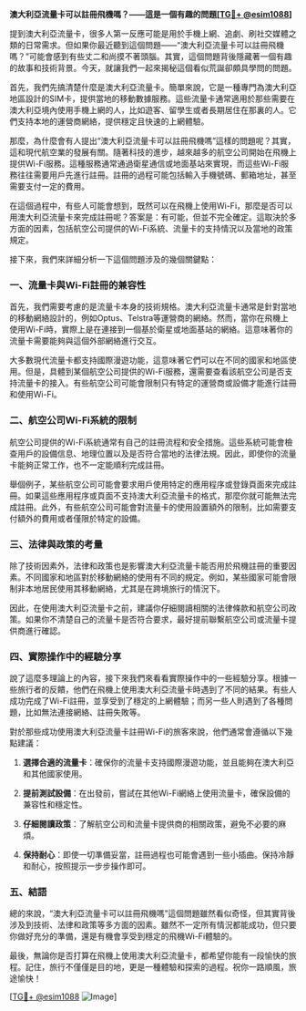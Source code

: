 **澳大利亞流量卡可以註冊飛機嗎？——這是一個有趣的問題[[TG💪+ @esim1088](https://t.me/s/esim1088)]**

提到澳大利亞流量卡，很多人第一反應可能是用於手機上網、追劇、刷社交媒體之類的日常需求。但如果你最近聽到這個問題——“澳大利亞流量卡可以註冊飛機嗎？”可能會感到有些丈二和尚摸不著頭腦。其實，這個問題背後隱藏著一個有趣的故事和技術背景。今天，就讓我們一起來揭秘這個看似荒誕卻頗具學問的問題。

首先，我們先搞清楚什麼是澳大利亞流量卡。簡單來說，它是一種專門為澳大利亞地區設計的SIM卡，提供當地的移動數據服務。這些流量卡通常適用於那些需要在澳大利亞境內使用手機上網的人，比如遊客、留學生或者長期居住在那裏的人。它們支持本地的運營商網絡，提供穩定且快速的上網體驗。

那麼，為什麼會有人提出“澳大利亞流量卡可以註冊飛機嗎”這樣的問題呢？其實，這和現代航空業的發展有關。隨著科技的進步，越來越多的航空公司開始在飛機上提供Wi-Fi服務。這種服務通常通過衛星通信或地面基站來實現，而這些Wi-Fi服務往往需要用戶先進行註冊。註冊的過程可能包括輸入手機號碼、郵箱地址，甚至需要支付一定的費用。

在這個過程中，有些人可能會想到，既然可以在飛機上使用Wi-Fi，那麼是否可以用澳大利亞流量卡來完成註冊呢？答案是：有可能，但並不完全確定。這取決於多方面的因素，包括航空公司提供的Wi-Fi系統、流量卡的支持情況以及當地的政策規定。

接下來，我們來詳細分析一下這個問題涉及的幾個關鍵點：

### 一、流量卡與Wi-Fi註冊的兼容性

首先，我們需要考慮的是流量卡本身的技術規格。澳大利亞流量卡通常是針對當地的移動網絡設計的，例如Optus、Telstra等運營商的網絡。然而，當你在飛機上使用Wi-Fi時，實際上是在連接到一個基於衛星或地面基站的網絡。這意味著你的流量卡需要能夠與這個外部網絡進行交互。

大多數現代流量卡都支持國際漫遊功能，這意味著它們可以在不同的國家和地區使用。但是，具體到某個航空公司提供的Wi-Fi服務，還需要查看該航空公司是否支持流量卡的接入。有些航空公司可能會限制只有特定的運營商或設備才能進行註冊和使用Wi-Fi。

### 二、航空公司Wi-Fi系統的限制

航空公司提供的Wi-Fi系統通常有自己的註冊流程和安全措施。這些系統可能會檢查用戶的設備信息、地理位置以及是否符合當地的法律法規。因此，即使你的流量卡能夠正常工作，也不一定能順利完成註冊。

舉個例子，某些航空公司可能會要求用戶使用特定的應用程序或登錄頁面來完成註冊。如果這些應用程序或頁面不支持澳大利亞流量卡的格式，那麼你就可能無法完成註冊。此外，有些航空公司可能會對流量卡的使用設置額外的限制，比如需要支付額外的費用或者僅限於特定的設備。

### 三、法律與政策的考量

除了技術因素外，法律和政策也是影響澳大利亞流量卡能否用於飛機註冊的重要因素。不同國家和地區對於移動網絡的使用有不同的規定。例如，某些國家可能會限制非本地居民使用其移動網絡，尤其是在跨境旅行的情況下。

因此，在使用澳大利亞流量卡之前，建議你仔細閱讀相關的法律條款和航空公司政策。如果你不清楚自己的流量卡是否符合要求，最好提前聯繫航空公司或流量卡提供商進行確認。

### 四、實際操作中的經驗分享

說了這麼多理論上的內容，接下來我們來看看實際操作中的一些經驗分享。根據一些旅行者的反饋，他們在飛機上使用澳大利亞流量卡時遇到了不同的結果。有些人成功完成了Wi-Fi註冊，並享受到了穩定的上網體驗；而另一些人則遇到了各種問題，比如無法連接網絡、註冊失敗等。

對於那些成功使用澳大利亞流量卡註冊Wi-Fi的旅客來說，他們通常會遵循以下幾點建議：

1. **選擇合適的流量卡**：確保你的流量卡支持國際漫遊功能，並且能夠在澳大利亞和其他國家使用。
   
2. **提前測試設備**：在出發前，嘗試在其他Wi-Fi網絡上使用流量卡，確保設備的兼容性和穩定性。

3. **仔細閱讀政策**：了解航空公司和流量卡提供商的相關政策，避免不必要的麻煩。

4. **保持耐心**：即使一切準備妥當，註冊過程也可能會遇到一些小插曲。保持冷靜和耐心，按照提示一步步操作即可。

### 五、結語

總的來說，“澳大利亞流量卡可以註冊飛機嗎”這個問題雖然看似奇怪，但其實背後涉及到技術、法律和政策等多方面的因素。雖然不一定所有情況都能成功，但只要你做好充分的準備，還是有機會享受到穩定的飛機Wi-Fi體驗的。

最後，無論你是否打算在飛機上使用澳大利亞流量卡，都希望你能有一段愉快的旅程。記住，旅行不僅僅是目的地，更是一種體驗和探索的過程。祝你一路順風，旅途愉快！

[[TG💪+ @esim1088](https://t.me/s/esim1088) ![Image](https://i.postimg.cc/4NQfJmqS/Snipaste-2025-05-13-00-14-12.png)]